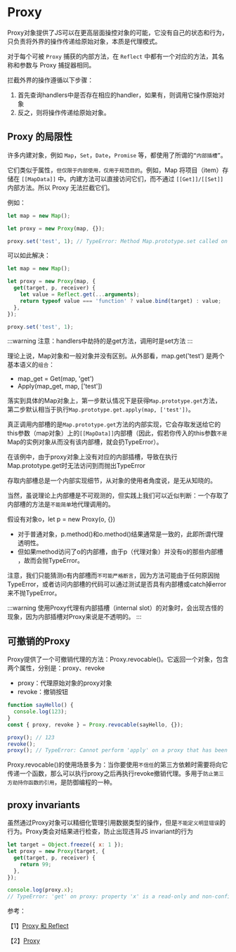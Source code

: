 # Proxy

Proxy对象提供了JS可以在更高层面操控对象的可能，它没有自己的状态和行为，只负责将外界的操作传递给原始对象，本质是代理模式。

对于每个可被 `Proxy` 捕获的内部方法，在 `Reflect` 中都有一个对应的方法，其名称和参数与 Proxy 捕捉器相同。

拦截外界的操作遵循以下步骤：

1. 首先查询handlers中是否存在相应的handler，如果有，则调用它操作原始对象
2. 反之，则将操作传递给原始对象。

## Proxy 的局限性

许多内建对象，例如 `Map`，`Set`，`Date`，`Promise` 等，都使用了所谓的`“内部插槽”`。

它们类似于属性，`但仅限于内部使用，仅用于规范目的`。例如，Map 将项目（item）存储在 `[[MapData]]` 中。内建方法可以直接访问它们，而不通过 `[[Get]]/[[Set]]` 内部方法。所以 Proxy 无法拦截它们。

例如：

```js
let map = new Map();

let proxy = new Proxy(map, {});

proxy.set('test', 1); // TypeError: Method Map.prototype.set called on incompatible receiver #<Map>
```

可以如此解决：

```js {4,10}
let map = new Map();

let proxy = new Proxy(map, {
  get(target, p, receiver) {
    let value = Reflect.get(...arguments);
    return typeof value === 'function' ? value.bind(target) : value;
  },
});

proxy.set('test', 1);
```

:::warning
注意：handlers中劫持的是get方法，调用时是set方法
:::

理论上说，Map对象和一般对象并没有区别。从外部看，map.get('test') 是两个基本语义的`组合`：

- map_get = Get(map, 'get')
- Apply(map_get, map, ['test'])

落实到具体的Map对象上，第一步默认情况下是获得`Map.prototype.get`方法， 第二步默认相当于执行`Map.prototype.get.apply(map, ['test'])`。

真正调用内部槽的是`Map.prototype.get`方法的内部实现，它会存取发送给它的this参数（map对象）上的`[[MapData]]`内部槽（因此，假若你传入的this参数`不是`Map的实例对象从而没有该内部槽，就会扔TypeError）。

在该例中，由于proxy对象上没有对应的内部插槽，导致在执行Map.prototype.get时无法访问到而抛出TypeError

存取内部槽总是一个内部实现细节，从对象的使用者角度说，是无从知晓的。

当然，虽说理论上内部槽是不可观测的，但实践上我们可以近似判断：一个存取了内部槽的方法是`不能简单`地代理调用的。

假设有对象o，let p = new Proxy(o, {})

- 对于普通对象，p.method()和o.method()结果通常是一致的，此即所谓代理透明性。
- 但如果method访问了o的内部槽，由于p（代理对象）并没有o的那些内部槽 ，故而会抛TypeError。

注意，我们只能猜测o有内部槽而`不可能严格断言`，因为方法可能由于任何原因抛TypeError，或者访问内部槽的代码可以通过测试是否具有内部槽或catch掉error来不抛TypeError。

:::warning
使用Proxy代理有内部插槽（internal slot）的对象时，会出现古怪的现象，因为内部插槽对Proxy来说是不透明的。
:::

## 可撤销的Proxy

Proxy提供了一个可撤销代理的方法：Proxy.revocable()。它返回一个对象，包含两个属性，分别是：proxy、revoke

- proxy：代理原始对象的proxy对象
- revoke：撤销按钮

```js
function sayHello() {
  console.log(123);
}
const { proxy, revoke } = Proxy.revocable(sayHello, {});

proxy(); // 123
revoke();
proxy(); // TypeError: Cannot perform 'apply' on a proxy that has been revoked
```

Proxy.revocable()的使用场景多为：当你要使用`不信任`的第三方依赖时需要将向它传递一个函数，那么可以执行proxy之后再执行revoke撤销代理。多用于`防止第三方劫持你函数的引用`，是防御编程的一种。

## proxy invariants

虽然通过Proxy对象可以精细化管理引用数据类型的操作，但是`不能定义明显错误`的行为。Proxy类会对结果进行检查，防止出现违背JS invariant的行为

```js
let target = Object.freeze({ x: 1 });
let proxy = new Proxy(target, {
  get(target, p, receiver) {
    return 99;
  },
});

console.log(proxy.x);
// TypeError: 'get' on proxy: property 'x' is a read-only and non-configurable data property on the proxy target but the proxy did not return its actual value (expected '1' but got '99')
```

参考：

【1】[Proxy 和 Reflect](https://zh.javascript.info/proxy)

【2】[Proxy](https://www.zhihu.com/question/426875859)

